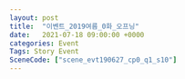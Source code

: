 ```yaml
---
layout: post
title:  "이벤트_2019여름_0화_오프닝"
date:   2021-07-18 09:00:00 +0000
categories: Event
Tags: Story Event
SceneCode: ["scene_evt190627_cp0_q1_s10"]
---
```

